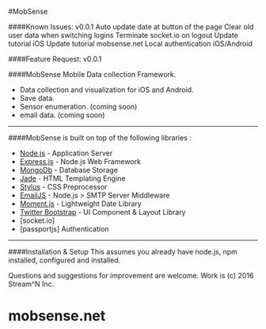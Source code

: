 #MobSense

####Known Issues:  v0.0.1
Auto update date at button of the page
Clear old user data when switching logins
Terminate socket.io on logout
Update tutorial iOS
Update tutorial mobsense.net
Local authentication iOS/Android


####Feature Request:  v0.0.1


####MobSense Mobile Data collection Framework.

* Data collection and visualization for iOS and Android.
* Save data.
* Sensor enumeration. (coming soon)
* email data. (coming soon)

***

####MobSense is built on top of the following libraries :

* [Node.js](http://nodejs.org/) - Application Server
* [Express.js](http://expressjs.com/) - Node.js Web Framework
* [MongoDb](http://www.mongodb.org/) - Database Storage
* [Jade](http://jade-lang.com/) - HTML Templating Engine
* [Stylus](http://learnboost.github.com/stylus/) - CSS Preprocessor
* [EmailJS](http://github.com/eleith/emailjs) - Node.js > SMTP Server Middleware
* [Moment.js](http://momentjs.com/) - Lightweight Date Library
* [Twitter Bootstrap](http://twitter.github.com/bootstrap/) - UI Component & Layout Library
* [socket.io]
* [passportjs] Authentication

***

####Installation & Setup
This assumes you already have node.js, npm installed, configured and installed.

Questions and suggestions for improvement are welcome. Work is (c) 2016 Stream^N Inc.
# mobsense.net
